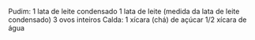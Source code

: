 Pudim:
1 lata de leite condensado
1 lata de leite (medida da lata de leite condensado)
3 ovos inteiros
Calda:
1 xícara (chá) de açúcar
1/2 xícara de água